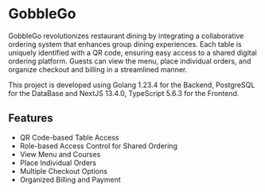# GobbleGo

GobbleGo revolutionizes restaurant dining by integrating a collaborative ordering system that enhances group dining experiences. Each table is uniquely identified with a QR code, ensuring easy access to a shared digital ordering platform. Guests can view the menu, place individual orders, and organize checkout and billing in a streamlined manner.

This project is developed using Golang 1.23.4 for the Backend, PostgreSQL for the DataBase and NextJS 13.4.0, TypeScript 5.6.3 for the Frontend.

## Features

- QR Code-based Table Access
- Role-based Access Control for Shared Ordering
- View Menu and Courses
- Place Individual Orders
- Multiple Checkout Options
- Organized Billing and Payment

